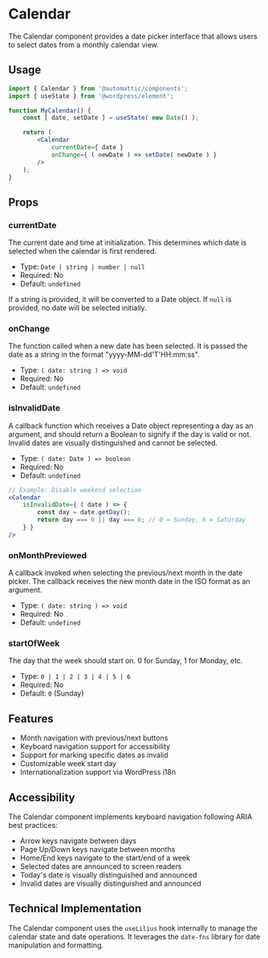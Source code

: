 # Calendar

The Calendar component provides a date picker interface that allows users to select dates from a monthly calendar view.

## Usage

```jsx
import { Calendar } from '@automattic/components';
import { useState } from '@wordpress/element';

function MyCalendar() {
	const [ date, setDate ] = useState( new Date() );

	return (
		<Calendar
			currentDate={ date }
			onChange={ ( newDate ) => setDate( newDate ) }
		/>
	);
}
```

## Props

### currentDate

The current date and time at initialization. This determines which date is selected when the calendar is first rendered.

-   Type: `Date | string | number | null`
-   Required: No
-   Default: `undefined`

If a string is provided, it will be converted to a Date object. If `null` is provided, no date will be selected initially.

### onChange

The function called when a new date has been selected. It is passed the date as a string in the format "yyyy-MM-dd'T'HH:mm:ss".

-   Type: `( date: string ) => void`
-   Required: No
-   Default: `undefined`

### isInvalidDate

A callback function which receives a Date object representing a day as an argument, and should return a Boolean to signify if the day is valid or not. Invalid dates are visually distinguished and cannot be selected.

-   Type: `( date: Date ) => boolean`
-   Required: No
-   Default: `undefined`

```jsx
// Example: Disable weekend selection
<Calendar
	isInvalidDate={ ( date ) => {
		const day = date.getDay();
		return day === 0 || day === 6; // 0 = Sunday, 6 = Saturday
	} }
/>
```

### onMonthPreviewed

A callback invoked when selecting the previous/next month in the date picker. The callback receives the new month date in the ISO format as an argument.

-   Type: `( date: string ) => void`
-   Required: No
-   Default: `undefined`

### startOfWeek

The day that the week should start on. 0 for Sunday, 1 for Monday, etc.

-   Type: `0 | 1 | 2 | 3 | 4 | 5 | 6`
-   Required: No
-   Default: `0` (Sunday)

## Features

- Month navigation with previous/next buttons
- Keyboard navigation support for accessibility
- Support for marking specific dates as invalid
- Customizable week start day
- Internationalization support via WordPress i18n

## Accessibility

The Calendar component implements keyboard navigation following ARIA best practices:

- Arrow keys navigate between days
- Page Up/Down keys navigate between months
- Home/End keys navigate to the start/end of a week
- Selected dates are announced to screen readers
- Today's date is visually distinguished and announced
- Invalid dates are visually distinguished and announced

## Technical Implementation

The Calendar component uses the `useLilius` hook internally to manage the calendar state and date operations. It leverages the `date-fns` library for date manipulation and formatting.
